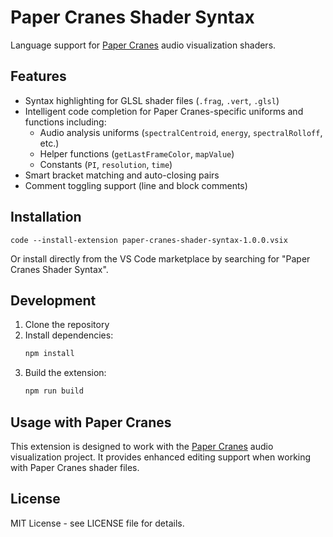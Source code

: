 # Paper Cranes Shader Syntax

Language support for [Paper Cranes](https://github.com/loqwai/paper-cranes) audio visualization shaders.

## Features

- Syntax highlighting for GLSL shader files (`.frag`, `.vert`, `.glsl`)
- Intelligent code completion for Paper Cranes-specific uniforms and functions including:
    - Audio analysis uniforms (`spectralCentroid`, `energy`, `spectralRolloff`, etc.)
    - Helper functions (`getLastFrameColor`, `mapValue`)
    - Constants (`PI`, `resolution`, `time`)
- Smart bracket matching and auto-closing pairs
- Comment toggling support (line and block comments)

## Installation

`code --install-extension paper-cranes-shader-syntax-1.0.0.vsix`

Or install directly from the VS Code marketplace by searching for "Paper Cranes Shader Syntax".

## Development

1. Clone the repository
2. Install dependencies:
    ```bash
    npm install
    ```
3. Build the extension:
    ```bash
    npm run build
    ```

## Usage with Paper Cranes

This extension is designed to work with the [Paper Cranes](https://github.com/loqwai/paper-cranes) audio visualization project. It provides enhanced editing support when working with Paper Cranes shader files.

## License

MIT License - see LICENSE file for details.
